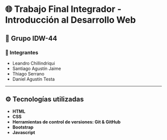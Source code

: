 # 🌐 Trabajo Final Integrador - Introducción al Desarrollo Web  

## 📌 Grupo **IDW-44**

### 👥 Integrantes  
- Leandro Chillindriqui  
- Santiago Agustín Jaime  
- Thiago Serrano  
- Daniel Agustín Testa  

---

## ⚙️ Tecnologías utilizadas  
- **HTML**  
- **CSS**
- **Herramientas de control de versiones: Git & GitHub**  
- **Bootstrap**  
- **Javascript**
